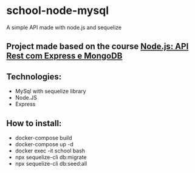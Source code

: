 # school-node-mysql
 A simple API made with node.js and sequelize
 
## Project made based on the course <a href="https://cursos.alura.com.br/course/nodejs-api-rest-express-mongodb">Node.js: API Rest com Express e MongoDB</a> 
 
## Technologies:
 
 <ul>
  <li> MySql with sequelize library
  <li> Node.JS
  <li> Express 
 </ul>
  
## How to install:
  
 <ul>
  <li> docker-compose build
  <li> docker-compose up -d
  <li> docker exec -it school bash
  <li> npx sequelize-cli db:migrate
  <li> npx sequelize-cli db:seed:all
 </ul>

